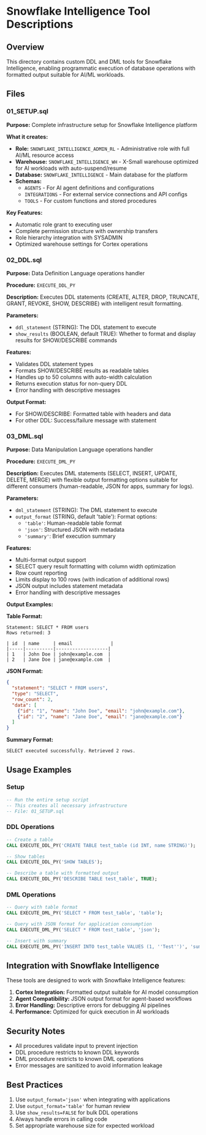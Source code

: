 # Snowflake Intelligence Tool Descriptions

## Overview
This directory contains custom DDL and DML tools for Snowflake Intelligence, enabling programmatic execution of database operations with formatted output suitable for AI/ML workloads.

## Files

### 01_SETUP.sql
**Purpose:** Complete infrastructure setup for Snowflake Intelligence platform

**What it creates:**
- **Role:** `SNOWFLAKE_INTELLIGENCE_ADMIN_RL` - Administrative role with full AI/ML resource access
- **Warehouse:** `SNOWFLAKE_INTELLIGENCE_WH` - X-Small warehouse optimized for AI workloads with auto-suspend/resume
- **Database:** `SNOWFLAKE_INTELLIGENCE` - Main database for the platform
- **Schemas:**
  - `AGENTS` - For AI agent definitions and configurations
  - `INTEGRATIONS` - For external service connections and API configs
  - `TOOLS` - For custom functions and stored procedures

**Key Features:**
- Automatic role grant to executing user
- Complete permission structure with ownership transfers
- Role hierarchy integration with SYSADMIN
- Optimized warehouse settings for Cortex operations

### 02_DDL.sql
**Purpose:** Data Definition Language operations handler

**Procedure:** `EXECUTE_DDL_PY`

**Description:**
Executes DDL statements (CREATE, ALTER, DROP, TRUNCATE, GRANT, REVOKE, SHOW, DESCRIBE) with intelligent result formatting. 

**Parameters:**
- `ddl_statement` (STRING): The DDL statement to execute
- `show_results` (BOOLEAN, default TRUE): Whether to format and display results for SHOW/DESCRIBE commands

**Features:**
- Validates DDL statement types
- Formats SHOW/DESCRIBE results as readable tables
- Handles up to 50 columns with auto-width calculation
- Returns execution status for non-query DDL
- Error handling with descriptive messages

**Output Format:**
- For SHOW/DESCRIBE: Formatted table with headers and data
- For other DDL: Success/failure message with statement

### 03_DML.sql
**Purpose:** Data Manipulation Language operations handler

**Procedure:** `EXECUTE_DML_PY`

**Description:**
Executes DML statements (SELECT, INSERT, UPDATE, DELETE, MERGE) with flexible output formatting options suitable for different consumers (human-readable, JSON for apps, summary for logs).

**Parameters:**
- `dml_statement` (STRING): The DML statement to execute
- `output_format` (STRING, default 'table'): Format options:
  - `'table'`: Human-readable table format
  - `'json'`: Structured JSON with metadata
  - `'summary'`: Brief execution summary

**Features:**
- Multi-format output support
- SELECT query result formatting with column width optimization
- Row count reporting
- Limits display to 100 rows (with indication of additional rows)
- JSON output includes statement metadata
- Error handling with descriptive messages

**Output Examples:**

**Table Format:**
```
Statement: SELECT * FROM users
Rows returned: 3

| id  | name     | email              |
|-----|----------|-------------------|
| 1   | John Doe | john@example.com  |
| 2   | Jane Doe | jane@example.com  |
```

**JSON Format:**
```json
{
  "statement": "SELECT * FROM users",
  "type": "SELECT",
  "row_count": 2,
  "data": [
    {"id": "1", "name": "John Doe", "email": "john@example.com"},
    {"id": "2", "name": "Jane Doe", "email": "jane@example.com"}
  ]
}
```

**Summary Format:**
```
SELECT executed successfully. Retrieved 2 rows.
```

## Usage Examples

### Setup
```sql
-- Run the entire setup script
-- This creates all necessary infrastructure
-- File: 01_SETUP.sql
```

### DDL Operations
```sql
-- Create a table
CALL EXECUTE_DDL_PY('CREATE TABLE test_table (id INT, name STRING)');

-- Show tables
CALL EXECUTE_DDL_PY('SHOW TABLES');

-- Describe a table with formatted output
CALL EXECUTE_DDL_PY('DESCRIBE TABLE test_table', TRUE);
```

### DML Operations
```sql
-- Query with table format
CALL EXECUTE_DML_PY('SELECT * FROM test_table', 'table');

-- Query with JSON format for application consumption
CALL EXECUTE_DML_PY('SELECT * FROM test_table', 'json');

-- Insert with summary
CALL EXECUTE_DML_PY('INSERT INTO test_table VALUES (1, ''Test'')', 'summary');
```

## Integration with Snowflake Intelligence

These tools are designed to work with Snowflake Intelligence features:

1. **Cortex Integration:** Formatted output suitable for AI model consumption
2. **Agent Compatibility:** JSON output format for agent-based workflows
3. **Error Handling:** Descriptive errors for debugging AI pipelines
4. **Performance:** Optimized for quick execution in AI workloads

## Security Notes

- All procedures validate input to prevent injection
- DDL procedure restricts to known DDL keywords
- DML procedure restricts to known DML operations
- Error messages are sanitized to avoid information leakage

## Best Practices

1. Use `output_format='json'` when integrating with applications
2. Use `output_format='table'` for human review
3. Use `show_results=FALSE` for bulk DDL operations
4. Always handle errors in calling code
5. Set appropriate warehouse size for expected workload